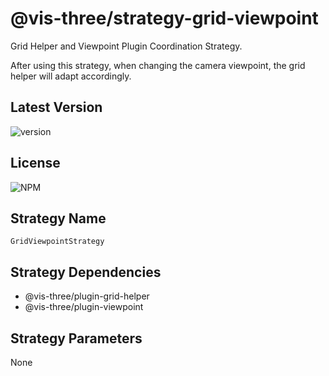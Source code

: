 # @vis-three/strategy-grid-viewpoint

Grid Helper and Viewpoint Plugin Coordination Strategy.

After using this strategy, when changing the camera viewpoint, the grid helper will adapt accordingly.

## Latest Version

<img alt="version" src="https://img.shields.io/npm/v/@vis-three/strategy-grid-viewpoint">

## License

<img alt="NPM" src="https://img.shields.io/npm/l/@vis-three/strategy-grid-viewpoint?color=blue">

## Strategy Name

`GridViewpointStrategy`

## Strategy Dependencies

- @vis-three/plugin-grid-helper
- @vis-three/plugin-viewpoint

## Strategy Parameters

None
